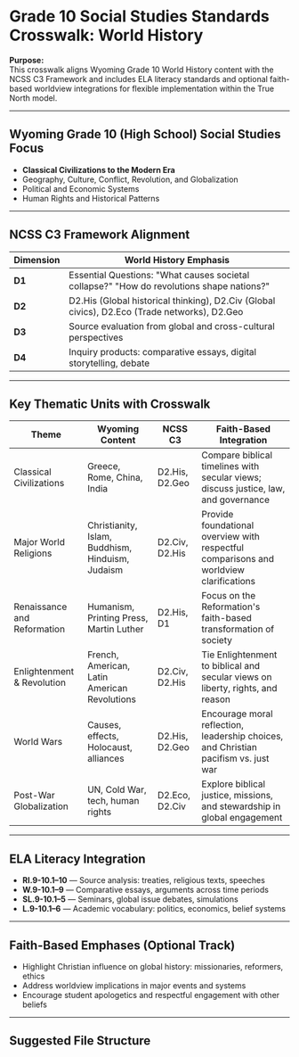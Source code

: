 # Grade 10 Social Studies Standards Crosswalk: World History

**Purpose:**  
This crosswalk aligns Wyoming Grade 10 World History content with the NCSS C3 Framework and includes ELA literacy standards and optional faith-based worldview integrations for flexible implementation within the True North model.

---

## Wyoming Grade 10 (High School) Social Studies Focus

- **Classical Civilizations to the Modern Era**
- Geography, Culture, Conflict, Revolution, and Globalization
- Political and Economic Systems
- Human Rights and Historical Patterns

---

## NCSS C3 Framework Alignment

| Dimension | World History Emphasis |
|----------|------------------------|
| **D1** | Essential Questions: "What causes societal collapse?" "How do revolutions shape nations?" |
| **D2** | D2.His (Global historical thinking), D2.Civ (Global civics), D2.Eco (Trade networks), D2.Geo |
| **D3** | Source evaluation from global and cross-cultural perspectives |
| **D4** | Inquiry products: comparative essays, digital storytelling, debate |

---

## Key Thematic Units with Crosswalk

| Theme | Wyoming Content | NCSS C3 | Faith-Based Integration |
|-------|------------------|---------|--------------------------|
| Classical Civilizations | Greece, Rome, China, India | D2.His, D2.Geo | Compare biblical timelines with secular views; discuss justice, law, and governance |
| Major World Religions | Christianity, Islam, Buddhism, Hinduism, Judaism | D2.Civ, D2.His | Provide foundational overview with respectful comparisons and worldview clarifications |
| Renaissance and Reformation | Humanism, Printing Press, Martin Luther | D2.His, D1 | Focus on the Reformation's faith-based transformation of society |
| Enlightenment & Revolution | French, American, Latin American Revolutions | D2.Civ, D2.His | Tie Enlightenment to biblical and secular views on liberty, rights, and reason |
| World Wars | Causes, effects, Holocaust, alliances | D2.His, D2.Geo | Encourage moral reflection, leadership choices, and Christian pacifism vs. just war |
| Post-War Globalization | UN, Cold War, tech, human rights | D2.Eco, D2.Civ | Explore biblical justice, missions, and stewardship in global engagement |

---

## ELA Literacy Integration

- **RI.9-10.1–10** — Source analysis: treaties, religious texts, speeches
- **W.9-10.1–9** — Comparative essays, arguments across time periods
- **SL.9-10.1–5** — Seminars, global issue debates, simulations
- **L.9-10.1–6** — Academic vocabulary: politics, economics, belief systems

---

## Faith-Based Emphases (Optional Track)

- Highlight Christian influence on global history: missionaries, reformers, ethics
- Address worldview implications in major events and systems
- Encourage student apologetics and respectful engagement with other beliefs

---

## Suggested File Structure

